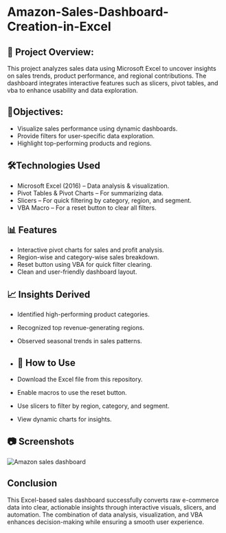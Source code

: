 # Amazon-Sales-Dashboard-Creation-in-Excel
## 📌 Project Overview:

This project analyzes sales data using Microsoft Excel to uncover insights on sales trends, product performance, and regional contributions.
The dashboard integrates interactive features such as slicers, pivot tables, and vba to enhance usability and data exploration.

## 🎯Objectives:

- Visualize sales performance using dynamic dashboards.
- Provide filters for user-specific data exploration.
- Highlight top-performing products and regions.

## 🛠️Technologies Used

- Microsoft Excel (2016) – Data analysis & visualization.
- Pivot Tables & Pivot Charts – For summarizing data.
- Slicers – For quick filtering by category, region, and segment.
- VBA Macro – For a reset button to clear all filters.

## 📊 Features

- Interactive pivot charts for sales and profit analysis.
- Region-wise and category-wise sales breakdown.
- Reset button using VBA for quick filter clearing.
- Clean and user-friendly dashboard layout.

## 📈 Insights Derived

- Identified high-performing product categories.
- Recognized top revenue-generating regions.
- Observed seasonal trends in sales patterns.

- ## 🚀 How to Use

- Download the Excel file from this repository.
- Enable macros to use the reset button.
- Use slicers to filter by region, category, and segment.
- View dynamic charts for insights.

## 📷 Screenshots
![Amazon sales dashboard](https://github.com/user-attachments/assets/c93d7139-62f0-4f00-a04a-336a47008ce8)

## Conclusion
This Excel-based sales dashboard successfully converts raw e-commerce data into clear, actionable insights through interactive visuals, slicers, and automation. The combination of data analysis, visualization, and VBA enhances decision-making while ensuring a smooth user experience.


